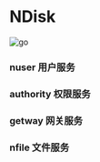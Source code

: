 
# NDisk

![go](https://github.com/myxy99/NDisk/workflows/go/badge.svg?branch=main)

### nuser 用户服务

### authority 权限服务

### getway 网关服务

### nfile 文件服务

